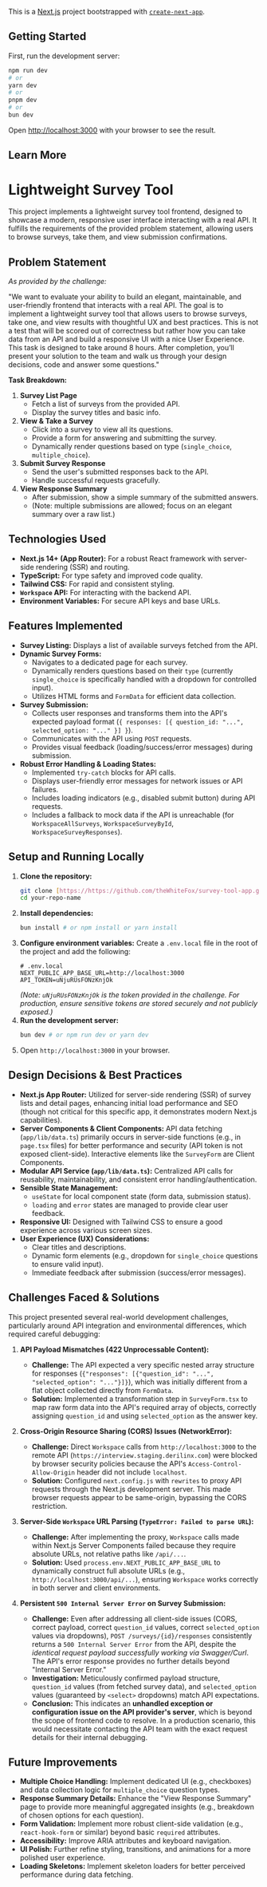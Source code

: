 This is a [Next.js](https://nextjs.org) project bootstrapped with [`create-next-app`](https://nextjs.org/docs/app/api-reference/cli/create-next-app).

## Getting Started

First, run the development server:

```bash
npm run dev
# or
yarn dev
# or
pnpm dev
# or
bun dev
```

Open [http://localhost:3000](http://localhost:3000) with your browser to see the result.


## Learn More

# Lightweight Survey Tool

This project implements a lightweight survey tool frontend, designed to showcase a modern, responsive user interface interacting with a real API. It fulfills the requirements of the provided problem statement, allowing users to browse surveys, take them, and view submission confirmations.


## Problem Statement

_As provided by the challenge:_

"We want to evaluate your ability to build an elegant, maintainable, and user-friendly frontend that interacts with a real API. The goal is to implement a lightweight survey tool that allows users to browse surveys, take one, and view results with thoughtful UX and best practices. This is not a test that will be scored out of correctness but rather how you can take data from an API and build a responsive UI with a nice User Experience. This task is designed to take around 8 hours. After completion, you’ll present your solution to the team and walk us through your design decisions, code and answer some questions."

**Task Breakdown:**

1.  **Survey List Page**
    * Fetch a list of surveys from the provided API.
    * Display the survey titles and basic info.
2.  **View & Take a Survey**
    * Click into a survey to view all its questions.
    * Provide a form for answering and submitting the survey.
    * Dynamically render questions based on type (`single_choice`, `multiple_choice`).
3.  **Submit Survey Response**
    * Send the user's submitted responses back to the API.
    * Handle successful requests gracefully.
4.  **View Response Summary**
    * After submission, show a simple summary of the submitted answers.
    * (Note: multiple submissions are allowed; focus on an elegant summary over a raw list.)

## Technologies Used

* **Next.js 14+ (App Router):** For a robust React framework with server-side rendering (SSR) and routing.
* **TypeScript:** For type safety and improved code quality.
* **Tailwind CSS:** For rapid and consistent styling.
* **`Workspace` API:** For interacting with the backend API.
* **Environment Variables:** For secure API keys and base URLs.

## Features Implemented

* **Survey Listing:** Displays a list of available surveys fetched from the API.
* **Dynamic Survey Forms:**
    * Navigates to a dedicated page for each survey.
    * Dynamically renders questions based on their `type` (currently `single_choice` is specifically handled with a dropdown for controlled input).
    * Utilizes HTML forms and `FormData` for efficient data collection.
* **Survey Submission:**
    * Collects user responses and transforms them into the API's expected payload format (`{ responses: [{ question_id: "...", selected_option: "..." }] }`).
    * Communicates with the API using `POST` requests.
    * Provides visual feedback (loading/success/error messages) during submission.
* **Robust Error Handling & Loading States:**
    * Implemented `try-catch` blocks for API calls.
    * Displays user-friendly error messages for network issues or API failures.
    * Includes loading indicators (e.g., disabled submit button) during API requests.
    * Includes a fallback to mock data if the API is unreachable (for `WorkspaceAllSurveys`, `WorkspaceSurveyById`, `WorkspaceSurveyResponses`).

## Setup and Running Locally

1.  **Clone the repository:**
    ```bash
    git clone [https://https://github.com/theWhiteFox/survey-tool-app.git](https://https://github.com/theWhiteFox/survey-tool-app.git)
    cd your-repo-name
    ```
2.  **Install dependencies:**
    ```bash
    bun install # or npm install or yarn install
    ```
3.  **Configure environment variables:**
    Create a `.env.local` file in the root of the project and add the following:
    ```
    # .env.local
    NEXT_PUBLIC_APP_BASE_URL=http://localhost:3000
    API_TOKEN=uNjuRUsFONzKnjOk
    ```
    *(Note: `uNjuRUsFONzKnjOk` is the token provided in the challenge. For production, ensure sensitive tokens are stored securely and not publicly exposed.)*
4.  **Run the development server:**
    ```bash
    bun dev # or npm run dev or yarn dev
    ```
5.  Open `http://localhost:3000` in your browser.

## Design Decisions & Best Practices

* **Next.js App Router:** Utilized for server-side rendering (SSR) of survey lists and detail pages, enhancing initial load performance and SEO (though not critical for this specific app, it demonstrates modern Next.js capabilities).
* **Server Components & Client Components:** API data fetching (`app/lib/data.ts`) primarily occurs in server-side functions (e.g., in `page.tsx` files) for better performance and security (API token is not exposed client-side). Interactive elements like the `SurveyForm` are Client Components.
* **Modular API Service (`app/lib/data.ts`):** Centralized API calls for reusability, maintainability, and consistent error handling/authentication.
* **Sensible State Management:**
    * `useState` for local component state (form data, submission status).
    * `loading` and `error` states are managed to provide clear user feedback.
* **Responsive UI:** Designed with Tailwind CSS to ensure a good experience across various screen sizes.
* **User Experience (UX) Considerations:**
    * Clear titles and descriptions.
    * Dynamic form elements (e.g., dropdown for `single_choice` questions to ensure valid input).
    * Immediate feedback after submission (success/error messages).

## Challenges Faced & Solutions

This project presented several real-world development challenges, particularly around API integration and environmental differences, which required careful debugging:

1.  **API Payload Mismatches (422 Unprocessable Content):**
    * **Challenge:** The API expected a very specific nested array structure for responses (`{"responses": [{"question_id": "...", "selected_option": "..."}]}`), which was initially different from a flat object collected directly from `FormData`.
    * **Solution:** Implemented a transformation step in `SurveyForm.tsx` to map raw form data into the API's required array of objects, correctly assigning `question_id` and using `selected_option` as the answer key.

2.  **Cross-Origin Resource Sharing (CORS) Issues (NetworkError):**
    * **Challenge:** Direct `Workspace` calls from `http://localhost:3000` to the remote API (`https://interview.staging.derilinx.com`) were blocked by browser security policies because the API's `Access-Control-Allow-Origin` header did not include `localhost`.
    * **Solution:** Configured `next.config.js` with `rewrites` to proxy API requests through the Next.js development server. This made browser requests appear to be same-origin, bypassing the CORS restriction.

3.  **Server-Side `Workspace` URL Parsing (`TypeError: Failed to parse URL`):**
    * **Challenge:** After implementing the proxy, `Workspace` calls made within Next.js Server Components failed because they require absolute URLs, not relative paths like `/api/...`.
    * **Solution:** Used `process.env.NEXT_PUBLIC_APP_BASE_URL` to dynamically construct full absolute URLs (e.g., `http://localhost:3000/api/...`), ensuring `Workspace` works correctly in both server and client environments.

4.  **Persistent `500 Internal Server Error` on Survey Submission:**
    * **Challenge:** Even after addressing all client-side issues (CORS, correct payload, correct `question_id` values, correct `selected_option` values via dropdowns), `POST /surveys/{id}/responses` consistently returns a `500 Internal Server Error` from the API, despite the *identical request payload successfully working via Swagger/Curl*. The API's error response provides no further details beyond "Internal Server Error."
    * **Investigation:** Meticulously confirmed payload structure, `question_id` values (from fetched survey data), and `selected_option` values (guaranteed by `<select>` dropdowns) match API expectations.
    * **Conclusion:** This indicates an **unhandled exception or configuration issue on the API provider's server**, which is beyond the scope of frontend code to resolve. In a production scenario, this would necessitate contacting the API team with the exact request details for their internal debugging.

## Future Improvements

* **Multiple Choice Handling:** Implement dedicated UI (e.g., checkboxes) and data collection logic for `multiple_choice` question types.
* **Response Summary Details:** Enhance the "View Response Summary" page to provide more meaningful aggregated insights (e.g., breakdown of chosen options for each question).
* **Form Validation:** Implement more robust client-side validation (e.g., `react-hook-form` or similar) beyond basic `required` attributes.
* **Accessibility:** Improve ARIA attributes and keyboard navigation.
* **UI Polish:** Further refine styling, transitions, and animations for a more polished user experience.
* **Loading Skeletons:** Implement skeleton loaders for better perceived performance during data fetching.

